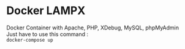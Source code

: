 # Docker LAMPX

Docker Container with Apache, PHP, XDebug, MySQL, phpMyAdmin  
Just have to use this command :  
``docker-compose up``
